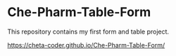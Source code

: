# Che-Pharm-Table-Form
This repository contains my first form and table project.

https://cheta-coder.github.io/Che-Pharm-Table-Form/
